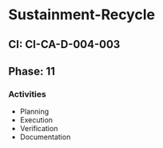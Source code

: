 # Sustainment-Recycle

## CI: CI-CA-D-004-003
## Phase: 11

### Activities
- Planning
- Execution
- Verification
- Documentation
